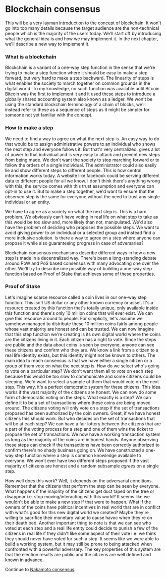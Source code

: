 # Blockchain consensus

This will be a very layman introduction to the concept of blockchain. It won't go into too many details because the target audience are the non-technical people which is the majority of the users today. We'll start off by introducing what the general idea is and how we may implement it. In the next chapter, we'll describe a new way to implement it.

### What is a blockchain

Blockchain is a variant of a one-way step function in the sense that we're trying to make a step function where it should be easy to make a step forward, but very hard to make a step backward. The linearity of steps is what enables the society to march together on common grounds in the digital world. To my knowledge, no such function was available until Bitcoin. Bitcoin was the first to implement it and it used these steps to introduce a globally shared accounting system also known as a ledger. We won't be using the standard blockchain terminology of a chain of blocks, we'll instead refer to these as a sequence of steps as it might be simpler for someone not yet familiar with the concept.

### How to make a step

We need to find a way to agree on what the next step is. An easy way to do that would be to assign administrative powers to an individual who shows the next step and everyone follows it. But that's very centralized, gives a lot of power to that individual and is very easy to attack and prevent new steps from being made. We don't want the society to stop marching forward or to follow the orders of a single individual. The administrator could also easily lie and show different steps to different people. This is how central information works today. A website like facebook could be serving different data to different people for all we know. I don't think there's anything wrong with this, the service comes with this trust assumption and everyone can opt-in to use it. But to make a step together, we'd want to ensure that the observed step is the same for everyone without the need to trust any single individual or an entity.

We have to agree as a society on what the next step is. This is a hard problem. We obviously can't have voting in real life on what step to take as this would be too slow and, more likely than not, manipulated. We'd also have the problem of deciding who proposes the possible steps. We want to avoid giving power to an individual or a selected group and instead find a more inclusive solution. Is there a way to agree on a step where anyone can propose it while also guaranteeing progress in case of adversaries?

Blockchain consensus mechanisms describe different ways in how a new step is made in a decentralized way. There's been a long-standing debate around PoW and PoS based consensus with many advocating one over the other. We'll try to describe one possible way of building a one-way step function based on Proof of Stake that achieves some of these properties.


### Proof of Stake

Let's imagine scarce resource called a coin lives in our one-way step function. This isn't US dollar or any other known currency or asset. It's a resource created by this function that's totally unique, only available inside this function and there's only 10 million coins that will ever exist. We can give this resource around to people. For simplicity, let's assume we somehow managed to distribute these 10 million coins fairly among people whose vast majority are honest and can be trusted. We can now imagine that this step function we're creating is its own digital world where the coins are the citizens living in it. Each citizen has a right to vote. Since the steps are public and the data about coins is seen by everyone, anyone can see these citizens and confirm who they are. We know a link from a citizen to a real life identity exists, but this identity might not be known to others. The main idea to reach consensus is that we have either a single citizen or a group of them vote on what the next step is. How do we select who's going to vote on a particular step? We don't want them all to vote on each step because this would be too slow to communicate and some citizens could be sleeping. We'd want to select a sample of them that would vote on the next step. This way, it's a perfect democratic system for these citizens. This idea works if the vast majority of the citizens are honest. We can now do some form of democratic voting on the steps. What exactly is a step? We can define it to be a set of transactions where these coins are being moved around. The citizens voting will only vote on a step if the set of transactions proposed has been authorized by the coin owners. Great, if we have honest citizens this should work. But who decides on the set of transactions that will be at each step? We can have a fair lottery between the citizens that are a part of the voting process for a step and one of them wins the ticket to propose the set of transactions. We now have a working transaction system as long as the majority of the coins are in honest hands. Anyone observing these steps can check if the transactions have been correctly authorized to confirm there's no shady business going on. We have constructed a one-way step function where a step is common knowledge available to everyone. We won't ever have two different steps proposed if the vast majority of citizens are honest and a random subsample _agrees_ on a single step.

How well does this work? Well, it depends on the adversarial conditions. Remember that the citizens that perform the step can be seen by everyone. What happens if the majority of the citizens get duct taped on the tree or disappear i.e. stop moving/interacting with this world? It seems like we wouldn't be able to make a new step if that were to happen. What if the owners of the coins have political incentives in real world that are in conflict with what's good for this new digital world we created? Maybe they're willing to sacrifice their monetary value to cause havoc when they're on their death bed. Another important thing to note is that we can see who voted at each step and a real life entity could decide to punish a few of the citizens in real life if they didn't like some aspect of their vote i.e. we think they should never have voted for such a step. It seems like we were able to build a working system, but it may still be prone to being attacked when confronted with a powerful adversary. The key properties of this system are that the election results are public and the citizens are well defined and known in advance.

Continue to [Nakamoto consensus](nakamoto.md).